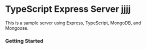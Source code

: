 # TypeScript Express Server jjjj              
This is a sample server using Express, TypeScript, MongoDB, and Mongoose.

### Getting Started


